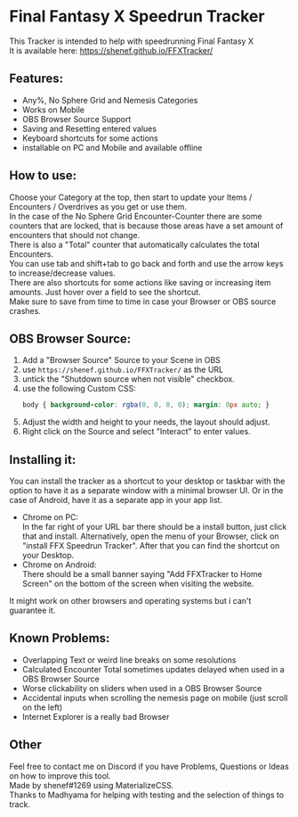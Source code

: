 # Final Fantasy X Speedrun Tracker
This Tracker is intended to help with speedrunning Final Fantasy X  
It is available here: https://shenef.github.io/FFXTracker/

## Features:
- Any%, No Sphere Grid and Nemesis Categories
- Works on Mobile
- OBS Browser Source Support
- Saving and Resetting entered values
- Keyboard shortcuts for some actions
- installable on PC and Mobile and available offline

## How to use:
Choose your Category at the top, then start to update your Items / Encounters / Overdrives as you get or use them.  
In the case of the No Sphere Grid Encounter-Counter there are some counters that are locked, that is because those areas have a set amount of encounters that should not change.  
There is also a "Total" counter that automatically calculates the total Encounters.  
You can use tab and shift+tab to go back and forth and use the arrow keys to increase/decrease values.  
There are also shortcuts for some actions like saving or increasing item amounts. Just hover over a field to see the shortcut.  
Make sure to save from time to time in case your Browser or OBS source crashes.

## OBS Browser Source:
1. Add a "Browser Source" Source to your Scene in OBS
1. use `https://shenef.github.io/FFXTracker/` as the URL
1. untick the "Shutdown source when not visible" checkbox.  
1. use the following Custom CSS:
    ```css
    body { background-color: rgba(0, 0, 0, 0); margin: 0px auto; }
    ```
1. Adjust the width and height to your needs, the layout should adjust.  
1. Right click on the Source and select "Interact" to enter values.

## Installing it:
You can install the tracker as a shortcut to your desktop or taskbar with the option to have it as a separate window with a minimal browser UI. Or in the case of Android, have it as a separate app in your app list.  
- Chrome on PC:  
In the far right of your URL bar there should be a install button, just click that and install. Alternatively, open the menu of your Browser, click on "install FFX Speedrun Tracker". After that you can find the shortcut on your Desktop.  
- Chrome on Android:  
There should be a small banner saying "Add FFXTracker to Home Screen" on the bottom of the screen when visiting the website.

It might work on other browsers and operating systems but i can't guarantee it.

## Known Problems:
- Overlapping Text or weird line breaks on some resolutions
- Calculated Encounter Total sometimes updates delayed when used in a OBS Browser Source
- Worse clickability on sliders when used in a OBS Browser Source
- Accidental inputs when scrolling the nemesis page on mobile (just scroll on the left)
- Internet Explorer is a really bad Browser

## Other
Feel free to contact me on Discord if you have Problems, Questions or Ideas on how to improve this tool.  
Made by shenef#1269 using MaterializeCSS.  
Thanks to Madhyama for helping with testing and the selection of things to track.

